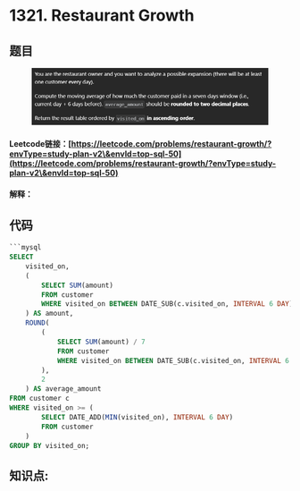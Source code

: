# 1321. Restaurant Growth

## 题目

<figure><img src="../../.gitbook/assets/image (4).png" alt=""><figcaption></figcaption></figure>

#### Leetcode链接：[https://leetcode.com/problems/restaurant-growth/?envType=study-plan-v2\&envId=top-sql-50](https://leetcode.com/problems/restaurant-growth/?envType=study-plan-v2\&envId=top-sql-50)

#### 解释：

## 代码

````sql
```mysql
SELECT
    visited_on,
    (
        SELECT SUM(amount)
        FROM customer
        WHERE visited_on BETWEEN DATE_SUB(c.visited_on, INTERVAL 6 DAY) AND c.visited_on
    ) AS amount,
    ROUND(
        (
            SELECT SUM(amount) / 7
            FROM customer
            WHERE visited_on BETWEEN DATE_SUB(c.visited_on, INTERVAL 6 DAY) AND c.visited_on
        ),
        2
    ) AS average_amount
FROM customer c
WHERE visited_on >= (
        SELECT DATE_ADD(MIN(visited_on), INTERVAL 6 DAY)
        FROM customer
    )
GROUP BY visited_on;
````

## **知识点:**&#x20;
